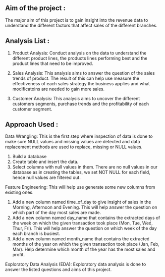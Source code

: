 Aim of the project :
-------------------
The major aim of this project is to gain insight into the revenue data to understand the different factors that affect sales of the different branches.

Analysis List :
--------------
1. Product Analysis: 
Conduct analysis on the data to understand the different product lines, the products lines performing best and the product lines that need to be improved.

2. Sales Analysis: 
This analysis aims to answer the question of the sales trends of product. The result of this can help use measure the effectiveness of each sales strategy the business applies and what modificatoins are needed to gain more sales.

3. Customer Analysis: 
This analysis aims to uncover the different customers segments, purchase trends and the profitability of each customer segment.

Approach Used :
-------------
Data Wrangling: This is the first step where inspection of data is done to make sure NULL values and missing values are detected and data replacement methods are used to replace, missing or NULL values.
 1. Build a database
 2. Create table and insert the data.
 3. Select columns with null values in them. There are no null values in our database as in creating the tables, we set NOT NULL for each field, hence null values are filtered out.

Feature Engineering: This will help use generate some new columns from existing ones.
 1. Add a new column named time_of_day to give insight of sales in the Morning, Afternoon and Evening. This will help answer the question on which part of the day most sales are made.
 2. Add a new column named day_name that contains the extracted days of the week on which the given transaction took place (Mon, Tue, Wed, Thur, Fri). This will help answer the question on which week of the day each branch is busiest.
 3. Add a new column named month_name that contains the extracted months of the year on which the given transaction took place (Jan, Feb, Mar). Help determine which month of the year has the most sales and profit.

Exploratory Data Analysis (EDA): Exploratory data analysis is done to answer the listed questions and aims of this project.
